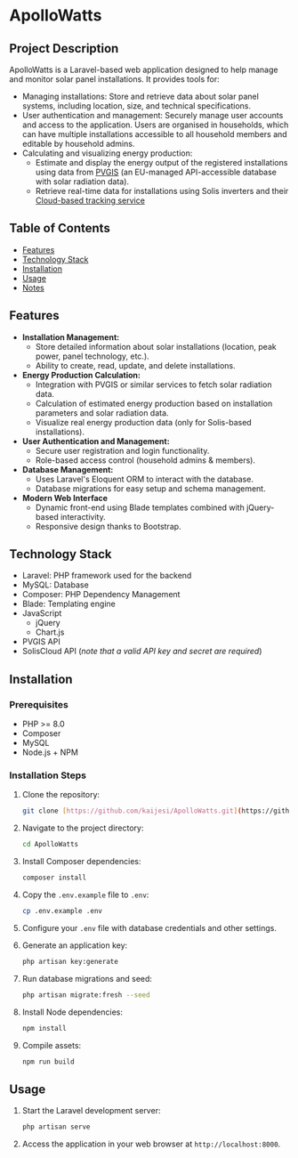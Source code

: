 #   ApolloWatts

##   Project Description

ApolloWatts is a Laravel-based web application designed to help manage and monitor solar panel installations. It provides tools for:

* Managing installations: Store and retrieve data about solar panel systems, including location, size, and technical specifications.
* User authentication and management: Securely manage user accounts and access to the application. Users are organised in households, which can have multiple installations accessible to all household members and editable by household admins.
* Calculating and visualizing energy production: 
    * Estimate and display the energy output of the registered installations using data from [PVGIS](https://joint-research-centre.ec.europa.eu/photovoltaic-geographical-information-system-pvgis_en) (an EU-managed API-accessible database with solar radiation data).
    * Retrieve real-time data for installations using Solis inverters and their [Cloud-based tracking service](https://soliscloud.com/#/homepage)

##   Table of Contents

* [Features](#features)
* [Technology Stack](#technology-stack)
* [Installation](#installation)
* [Usage](#usage)
* [Notes](#notes)

##   Features

* **Installation Management:**
    * Store detailed information about solar installations (location, peak power, panel technology, etc.).
    * Ability to create, read, update, and delete installations.
* **Energy Production Calculation:**
    * Integration with PVGIS or similar services to fetch solar radiation data.
    * Calculation of estimated energy production based on installation parameters and solar radiation data.
    * Visualize real energy production data (only for Solis-based installations).
* **User Authentication and Management:**
    * Secure user registration and login functionality.
    * Role-based access control (household admins & members).
* **Database Management:**
    * Uses Laravel's Eloquent ORM to interact with the database.
    * Database migrations for easy setup and schema management.
* **Modern Web Interface**
    * Dynamic front-end using Blade templates combined with jQuery-based interactivity.
    * Responsive design thanks to Bootstrap.

##   Technology Stack

* Laravel: PHP framework used for the backend
* MySQL: Database
* Composer: PHP Dependency Management
* Blade: Templating engine
* JavaScript
    * jQuery
    * Chart.js
* PVGIS API
* SolisCloud API (*note that a valid API key and secret are required*)

##   Installation

###   Prerequisites

* PHP >= 8.0
* Composer
* MySQL
* Node.js + NPM

### Installation Steps

1.  Clone the repository:

    ```bash
    git clone [https://github.com/kaijesi/ApolloWatts.git](https://github.com/kaijesi/ApolloWatts.git)
    ```

2.  Navigate to the project directory:

    ```bash
    cd ApolloWatts
    ```

3.  Install Composer dependencies:

    ```bash
    composer install
    ```

4.  Copy the  `.env.example`  file to  `.env`:

    ```bash
    cp .env.example .env
    ```

5.  Configure your  `.env`  file with database credentials and other settings.

6.  Generate an application key:

    ```bash
    php artisan key:generate
    ```

7.  Run database migrations and seed:

    ```bash
    php artisan migrate:fresh --seed
    ```

8.  Install Node dependencies:

    ```bash
    npm install
    ```

9.  Compile assets:

    ```bash
    npm run build
    ```

##   Usage

1.  Start the Laravel development server:

    ```bash
    php artisan serve
    ```

2.  Access the application in your web browser at  `http://localhost:8000`.
